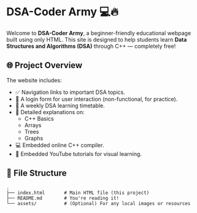 # DSA-Coder Army 💻🔥

Welcome to **DSA-Coder Army**, a beginner-friendly educational webpage built using only HTML. This site is designed to help students learn **Data Structures and Algorithms (DSA)** through C++ — completely free!

## 🌐 Project Overview

The website includes:
- ✅ Navigation links to important DSA topics.
- 👤 A login form for user interaction (non-functional, for practice).
- 📅 A weekly DSA learning timetable.
- 📘 Detailed explanations on:
  - C++ Basics
  - Arrays
  - Trees
  - Graphs
- 💻 Embedded online C++ compiler.
- 🎥 Embedded YouTube tutorials for visual learning.

## 📁 File Structure

```plaintext
.
├── index.html       # Main HTML file (this project)
├── README.md        # You're reading it!
└── assets/          # (Optional) For any local images or resources

